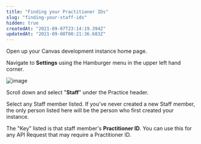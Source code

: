 ```yaml
---
title: "Finding your Practitioner IDs"
slug: "finding-your-staff-ids"
hidden: true
createdAt: "2021-09-07T23:14:19.394Z"
updatedAt: "2021-09-08T00:21:36.683Z"
---
```

Open up your Canvas development instance home page.

Navigate to **Settings** using the Hamburger menu in the upper left hand corner.

![image](https://user-images.githubusercontent.com/29512604/132423263-4d35a4d1-072a-4296-8ad2-cdd65abf4769.png)

Scroll down and select "**Staff**" under the Practice header.

Select any Staff member listed. If you've never created a new Staff member, the only person listed here will be the person who first created your instance.

The "Key" listed is that staff member's **Practitioner ID**. You can use this for any API Request that may require a Practitioner ID.